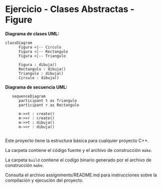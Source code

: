 # Ejercicio - Clases Abstractas - Figure

**Diagrama de clases UML:**

```mermaid
classDiagram
      Figura <|-- Circulo
      Figura <|-- Rectangulo
      Figura <|-- Triangulo

      Figura : dibuja()
      Rectangulo : dibuja()
      Triangulo : dibuja()
      Circulo : dibuja()

```

**Diagrama de secuencia UML:**
```mermaid
   sequenceDiagram
      participant t as Triangulo
      participant r as Rectangulo
            
      m->>t : create()
      m->>r : create()
      m->>t : dibuja()
      m->>r : dibuja()
    
```

Este proyecto tiene la estructura básica para cualquier proyecto C++. 

La carpeta contiene el código fuente y el archivo de construcción ```make```.

La carpeta `build` contiene el codigo binario generado por el archivo de construcción ```make```.

Consulta el archivo assignments/README.md para instrucciones sobre la compilación y ejecución del proyecto.
